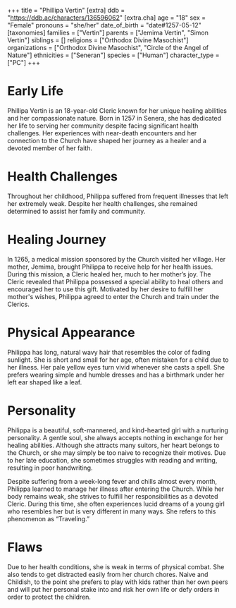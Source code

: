 +++
title = "Phillipa Vertin"
[extra]
ddb = "https://ddb.ac/characters/136596062"
[extra.cha]
age = "18"
sex = "Female"
pronouns = "she/her"
date_of_birth = "date#1257-05-12"
[taxonomies]
families = ["Vertin"]
parents = ["Jemima Vertin", "Simon Vertin"]
siblings = []
religions = ["Orthodox Divine Masochist"]
organizations = ["Orthodox Divine Masochist", "Circle of the Angel of Nature"]
ethnicities = ["Seneran"]
species = ["Human"]
character_type = ["PC"]
+++

# Early Life

Phillipa Vertin is an 18-year-old Cleric known for her unique healing abilities
and her compassionate nature. Born in 1257 in Senera, she has dedicated her life
to serving her community despite facing significant health challenges. Her
experiences with near-death encounters and her connection to the Church have
shaped her journey as a healer and a devoted member of her faith.

# Health Challenges

Throughout her childhood, Philippa suffered from frequent illnesses that left
her extremely weak. Despite her health challenges, she remained determined to
assist her family and community.

# Healing Journey

In 1265, a medical mission sponsored by the Church visited her village. Her
mother, Jemima, brought Philippa to receive help for her health issues. During
this mission, a Cleric healed her, much to her mother’s joy. The Cleric revealed
that Philippa possessed a special ability to heal others and encouraged her to
use this gift. Motivated by her desire to fulfill her mother's wishes, Philippa
agreed to enter the Church and train under the Clerics.

# Physical Appearance

Philippa has long, natural wavy hair that resembles the color of fading
sunlight. She is short and small for her age, often mistaken for a child due to
her illness. Her pale yellow eyes turn vivid whenever she casts a spell. She
prefers wearing simple and humble dresses and has a birthmark under her left ear
shaped like a leaf.

# Personality

Philippa is a beautiful, soft-mannered, and kind-hearted girl with a nurturing
personality. A gentle soul, she always accepts nothing in exchange for her
healing abilities. Although she attracts many suitors, her heart belongs to the
Church, or she may simply be too naive to recognize their motives. Due to her
late education, she sometimes struggles with reading and writing, resulting in
poor handwriting.

Despite suffering from a week-long fever and chills almost every month, Philippa
learned to manage her illness after entering the Church. While her body remains
weak, she strives to fulfill her responsibilities as a devoted Cleric. During
this time, she often experiences lucid dreams of a young girl who resembles her
but is very different in many ways. She refers to this phenomenon as
“Traveling.”

# Flaws

Due to her health conditions, she is weak in terms of physical combat. She also
tends to get distracted easily from her church chores. Naive and Childish, to
the point she prefers to play with kids rather than her own peers and will put
her personal stake into and risk her own life or defy orders in order to protect
the children.
